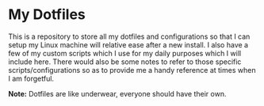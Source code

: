 # My Dotfiles

This is a repository to store all my dotfiles and configurations so that
I can setup my Linux machine will relative ease after a new install.
I also have a few of my custom scripts which I use for my daily purposes
which I will include here. There would also be some notes to refer to
those specific scripts/configurations so as to provide me a handy
reference at times when I am forgetful.

**Note:** Dotfiles are like underwear, everyone should have their own.
